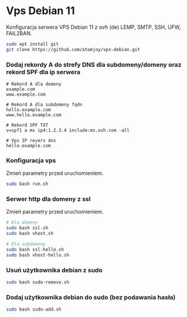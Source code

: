 # Vps Debian 11

Konfiguracja serwera VPS Debian 11 z ovh (de) LEMP, SMTP, SSH, UFW, FAIL2BAN.

```sh
sudo apt install git
git clone https://github.com/atomjoy/vps-debian.git
```

### Dodaj rekordy A do strefy DNS dla subdomeny/domeny oraz rekord SPF dla ip serwera
```
# Rekord A dla domeny
example.com
www.example.com

# Rekord A dla subdomeny fqdn
hello.example.com
www.hello.example.com

# Rekord SPF TXT
v=spf1 a mx ip4:1.2.3.4 include:mx.ovh.com -all

# Vps IP revers dns
hello.example.com
```

### Konfiguracja vps

Zmień parametry przed uruchomieniem.

```sh
sudo bash run.sh
```

### Serwer http dla domeny z ssl

Zmień parametry przed uruchomieniem.

```sh
# Dla domeny
sudo bash ssl.sh
sudo bash vhost.sh

# Dla subdomeny
sudo bash ssl-hello.sh
sudo bash vhost-hello.sh
```

### Usuń użytkownika debian z sudo

```sh
sudo bash sudo-remove.sh
```

### Dodaj użytkownika debian do sudo (bez podawania hasła)

```sh
sudo bash sudo-add.sh
```
